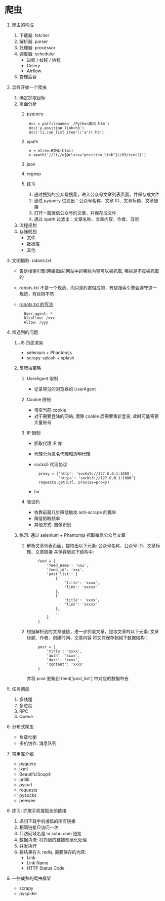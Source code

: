 爬虫
====

1. 爬虫的构成
    1. 下载器: fetcher
    2. 解析器: parser
    3. 处理器: processor
    3. 调度器: scheduler
        - 进程 / 线程 / 协程
        - Celery
        - Airflow
    4. 管理后台

2. 怎样开始一个爬虫
    1. 确定抓取目标
    2. 页面分析
        1. pyquery

                doc = pq(filename='./Python爬虫.htm')
                doc('a.position_link>h3')
                doc('li.con_list_item')('a')('h3')

        2. xpath

                e = etree.HTML(html)
                e.xpath('//li//a[@class="position_link"]//h3/text()')

        3. json
        4. regexp
        5. 练习
            1. 通过搜狗的公众号搜索，进入公众号文章列表页面，并保存成文件
            2. 通过 pyquery 过滤出：公众号名称、文章 ID、文章标题、文章链接
            3. 打开一篇微信公众号的文章，并保存成文件
            4. 通过 xpath 过滤出：文章名称、文章内容、作者、日期
    3. 流程规划
    4. 存储规划
        - 文件
        - 数据库
        - 其他

3. 文明抓取: robots.txt
    - 告诉搜索引擎(网络蜘蛛)网站中的哪些内容可以被抓取, 哪些是不应被抓取的
    - robots.txt 不是一个规范，而只是约定俗成的，有些搜索引擎会遵守这一规范，有些则不然
    - [robots.txt 的写法](https://support.google.com/webmasters/answer/6062596?hl=zh-Hans)

            User-agent: *
            Disallow: /xxx
            Allow: /yyy

4. 常遇到的问题
    1. JS 页面渲染
        - selenium + Phantomjs
        - scrapy-splash + splash
    2. 反爬虫策略
        1. UserAgent 限制
            - 记录常见的浏览器的 UserAgent
        2. Cookie 限制
            - 清空当前 cookie
            - 对于需要登陆的网站, 清除 cookie 后需要重新登录, 此时可能需要大量账号
        3. IP 限制
            - 抓取代理 IP 库
            - 代理分为匿名代理和透明代理
            - socks5 代理协议

                    proxy = {'http': 'socks5://127.0.0.1:1080',
                             'https': 'socks5://127.0.0.1:1080'}
                    requests.get(url, proxies=proxy)

            - tor

        4. 验证码
            - 依靠前面几步降低触发 anti-scrape 的概率
            - 降低抓取频率
            - 其他方式: 图像识别

    3. 练习: 通过 selenium + Phantomjs 抓取微信公众号文章
        1. 解析文章列表页面，提取出以下元素: 公众号名称、公众号 ID、文章标题、文章链接
           并保存到如下结构中:

                    feed = {
                        'feed_name': 'xxx',
                        'feed_id': 'xxx',
                        'post_list': [
                            {
                                'title': 'xxxx',
                                'link': 'xxxxx'
                            },
                            {
                                'title': 'xxxx',
                                'link': 'xxxxx'
                            },
                            ...
                        ]
                    }

        2. 根据解析到的文章链接，进一步抓取文章。提取文章的以下元素: 文章标题、作者、创建时间、文章内容
           将文件保存到如下数据结构：

                    post = {
                        'title': 'xxxx',
                        'auth': 'xxxx',
                        'date': 'xxxx',
                        'content': 'xxxx'
                    }

            并将 post 更新到 feed['post_list'] 中对应的数据中去

5. 任务调度
    1. 多线程
    2. 多进程
    3. RPC
    4. Queue

6. 分布式爬虫
    - 负载均衡
    - 多机协作: 消息队列

7. 常用库介绍
    - pyquery
    - lxml
    - BeautifulSoup4
    - urllib
    - pycurl
    - requests
    - pysocks
    - peewee

8. 练习: 抓取手机搜狐全部链接
    1. 递归下载手机搜狐的所有链接
    2. 相同链接只访问一次
    3. 只访问域名是 m.sohu.com 链接
    4. 数据清洗: 将抓到的链接规范化处理
    5. 并发执行
    6. 将结果存入 redis, 需要保存的内容:
        - Link
        - Link Name
        - HTTP Status Code

9. 一些成熟的爬虫框架
    - scrapy
    - pyspider
